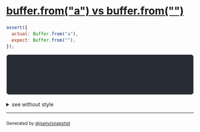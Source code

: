 # [buffer.from("a") vs buffer.from("")](../../array_typed.test.js#L11)

```js
assert({
  actual: Buffer.from("a"),
  expect: Buffer.from(""),
});
```

![img](throw.svg)

<details>
  <summary>see without style</summary>

```console
AssertionError: actual and expect are different

actual: Buffer [
  97,
]
expect: Buffer []
```

</details>

---

<sub>
  Generated by <a href="https://github.com/jsenv/core/tree/main/packages/independent/snapshot">@jsenv/snapshot</a>
</sub>